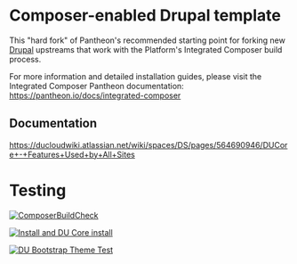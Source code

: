 # Composer-enabled Drupal template

This "hard fork" of Pantheon's recommended starting point for forking new [Drupal](https://www.drupal.org/) upstreams
that work with the Platform's Integrated Composer build process.

For more information and detailed installation guides, please visit the
Integrated Composer Pantheon documentation: https://pantheon.io/docs/integrated-composer

## Documentation

https://ducloudwiki.atlassian.net/wiki/spaces/DS/pages/564690946/DUCore+-+Features+Used+by+All+Sites

# Testing

[![ComposerBuildCheck](https://github.com/DU-University-Relations/drupal-composer-managed/actions/workflows/php.yml/badge.svg)](https://github.com/DU-University-Relations/drupal-composer-managed/actions/workflows/php.yml)

[![Install and DU Core install](https://github.com/DU-University-Relations/drupal-composer-managed/actions/workflows/drush.yml/badge.svg)](https://github.com/DU-University-Relations/drupal-composer-managed/actions/workflows/drush.yml)

[![DU Bootstrap Theme Test](https://github.com/DU-University-Relations/du_bootstrap/actions/workflows/theme-test.yml/badge.svg)](https://github.com/DU-University-Relations/du_bootstrap/actions/workflows/theme-test.yml)


